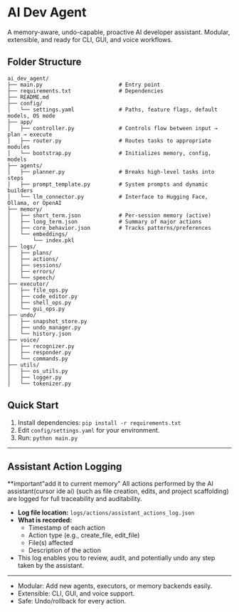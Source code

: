 # AI Dev Agent

A memory-aware, undo-capable, proactive AI developer assistant. Modular, extensible, and ready for CLI, GUI, and voice workflows.

## Folder Structure

```
ai_dev_agent/
├── main.py                        # Entry point
├── requirements.txt               # Dependencies
├── README.md
├── config/
│   └── settings.yaml              # Paths, feature flags, default models, OS mode
├── app/
│   ├── controller.py              # Controls flow between input → plan → execute
│   ├── router.py                  # Routes tasks to appropriate modules
│   └── bootstrap.py               # Initializes memory, config, models
├── agents/
│   ├── planner.py                 # Breaks high-level tasks into steps
│   ├── prompt_template.py         # System prompts and dynamic builders
│   └── llm_connector.py           # Interface to Hugging Face, Ollama, or OpenAI
├── memory/
│   ├── short_term.json            # Per-session memory (active)
│   ├── long_term.json             # Summary of major actions
│   ├── core_behavior.json         # Tracks patterns/preferences
│   └── embeddings/
│       └── index.pkl
├── logs/
│   ├── plans/
│   ├── actions/
│   ├── sessions/
│   ├── errors/
│   └── speech/
├── executor/
│   ├── file_ops.py
│   ├── code_editor.py
│   ├── shell_ops.py
│   └── gui_ops.py
├── undo/
│   ├── snapshot_store.py
│   ├── undo_manager.py
│   └── history.json
├── voice/
│   ├── recognizer.py
│   ├── responder.py
│   └── commands.py
├── utils/
│   ├── os_utils.py
│   ├── logger.py
│   └── tokenizer.py
```

## Quick Start

1. Install dependencies: `pip install -r requirements.txt`
2. Edit `config/settings.yaml` for your environment.
3. Run: `python main.py`

---

## Assistant Action Logging
**important"add it to current memory"
All actions performed by the AI assistant(cursor ide ai) (such as file creation, edits, and project scaffolding) are logged for full traceability and auditability.

- **Log file location:** `logs/actions/assistant_actions_log.json`
- **What is recorded:**
  - Timestamp of each action
  - Action type (e.g., create_file, edit_file)
  - File(s) affected
  - Description of the action
- This log enables you to review, audit, and potentially undo any step taken by the assistant.

---

- Modular: Add new agents, executors, or memory backends easily.
- Extensible: CLI, GUI, and voice support.
- Safe: Undo/rollback for every action. 